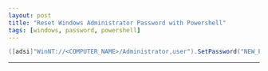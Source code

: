```yaml
---
layout: post
title: "Reset Windows Administrator Password with Powershell"
tags: [windows, password, powershell]
---
```


```powershell
([adsi]"WinNT://<COMPUTER_NAME>/Administrator,user").SetPassword("NEW_PASSWORD")
```

---
